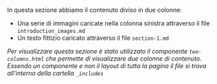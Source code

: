 In questa sezione abbiamo il contenuto diviso in due colonne:

- Una serie di immagini caricate nella colonna sinistra attraverso il file `introduction_images.md`
- Un testo fittizio caricato attraverso il file `section-1.md`

_Per visualizzare questa sezione è stato utilizzato il componente `two-columns.html` che permette di visualizzare due colonne di contenuto. Essendo un componente e non il layout di tutta la pagina il file si trova all'interno della cartella `_includes`_
